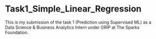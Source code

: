 # Task1_Simple_Linear_Regression
This is my submission of the task 1 (Prediction using Supervised ML) as a Data Science & Business Analytics Intern under GRIP at The Sparks Foundation.
